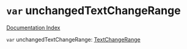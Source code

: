 # `var` unchangedTextChangeRange

[Documentation Index](../README.md)

`var` unchangedTextChangeRange: [TextChangeRange](../private.interface.TextChangeRange/README.md)